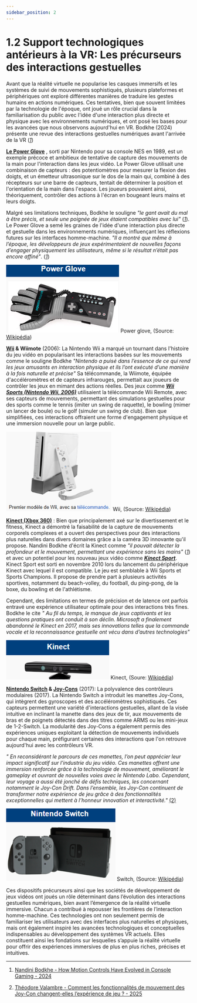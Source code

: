 ```yaml
---
sidebar_position: 2
---
```


# 1.2 Support technologiques antérieurs à la VR: Les précurseurs des interactions gestuelles

Avant que la réalité virtuelle ne popularise les casques immersifs et les systèmes de suivi de mouvements sophistiqués, plusieurs plateformes et périphériques ont exploré différentes manières de traduire les gestes humains en actions numériques. Ces tentatives, bien que souvent limitées par la technologie de l'époque, ont joué un rôle crucial dans la familiarisation du public avec l'idée d'une interaction plus directe et physique avec les environnements numériques, et ont posé les bases pour les avancées que nous observons aujourd'hui en VR. Bodkhe (2024) présente une revue des interactions gestuelles numériques avant l'arrivée de la VR (_[1](https://sdlccorp.com/post/how-motion-controls-have-evolved-in-console-gaming/)_)

**[Le Power Glove](https://electronics.howstuffworks.com/nintendo-power-glove.htm)** , sorti par Nintendo pour sa console NES en 1989, est un exemple précoce et ambitieux de tentative de capture des mouvements de la main pour l'interaction dans les jeux vidéo. Le Power Glove utilisait une combinaison de capteurs : des potentiomètres pour mesurer la flexion des doigts, et un émetteur ultrasonique sur le dos de la main qui, combiné à des récepteurs sur une barre de capteurs, tentait de déterminer la position et l'orientation de la main dans l'espace. Les joueurs pouvaient ainsi, théoriquement, contrôler des actions à l'écran en bougeant leurs mains et leurs doigts.

Malgré ses limitations techniques, Bodkhe le souligne _"le gant avait du mal à être précis, et seule une poignée de jeux étaient compatibles avec lui"_ (_[1](https://sdlccorp.com/post/how-motion-controls-have-evolved-in-console-gaming/)_). Le Power Glove a semé les graines de l'idée d'une interaction plus directe et gestuelle dans les environnements numériques, influençant les réflexions futures sur les interfaces homme-machine. _"Il a montré que même à l’époque, les développeurs de jeux expérimentaient de nouvelles façons d’engager physiquement les utilisateurs, même si le résultat n’était pas encore affiné"_. (_[1](https://sdlccorp.com/post/how-motion-controls-have-evolved-in-console-gaming/)_)

![Le Power Glove, 1989](./powerglove.png) Power glove, (Source: [Wikipédia](https://fr.wikipedia.org/wiki/Power_Glove))

**[Wii](https://www.nintendo.com/fr-fr/Wii/Wii-94559.html?srsltid=AfmBOoojl8VbI0NYJLr1CUQ9KnhxV2TxCLV9bAOezmeZwP2--uSeTKLo) & Wiimote** (2006): La Nintendo Wii a marqué un tournant dans l'histoire du jeu vidéo en popularisant les interactions basées sur les mouvements comme le souligne Bodkhe _"Nintendo a puisé dans l’essence de ce qui rend les jeux amusants en interaction physique et ils l’ont exécuté d’une manière à la fois naturelle et précise"_ Sa télécommande, la Wiimote, équipée d'accéléromètres et de capteurs infrarouges, permettait aux joueurs de contrôler les jeux en mimant des actions réelles. Des jeux comme _**[Wii Sports (Nintendo Wii, 2006)](https://fr.wikipedia.org/wiki/Wii_Sports)**_ utilisaient la télécommande Wii Remote, avec ses capteurs de mouvements, permettant des simulations gestuelles pour des sports comme le tennis (imiter un swing de raquette), le bowling (mimer un lancer de boule) ou le golf (simuler un swing de club). Bien que simplifiées, ces interactions offraient une forme d'engagement physique et une immersion nouvelle pour un large public.

![Wii 2006](./wii.png) Wii, (Source: [Wikipédia](https://fr.wikipedia.org/wiki/Wii))

**[Kinect (Xbox 360)](https://fr.wikipedia.org/wiki/Kinect)** : Bien que principalement axé sur le divertissement et le fitness, Kinect a démontré la faisabilité de la capture de mouvements corporels complexes et a ouvert des perspectives pour des interactions plus naturelles dans divers domaines grâce a la caméra 3D innovante qu'il propose. Nandini Bodkhe d'écrit la Kinect comme _"il pouvait détecter la profondeur et le mouvement, permettant une expérience sans les mains"_ (_[1](https://sdlccorp.com/post/how-motion-controls-have-evolved-in-console-gaming/)_) et avec un potentiel pour les nouveau jeux vidéo comme _**[Kinect Sport](https://fr.wikipedia.org/wiki/Kinect_Sports)**_. Kinect Sport est sorti en novembre 2010 lors du lancement du périphérique Kinect avec lequel il est compatible.
Le jeu est semblable à Wii Sports et Sports Champions. Il propose de prendre part à plusieurs activités sportives, notamment du beach-volley, du football, du ping-pong, de la boxe, du bowling et de l'athlétisme.

Cependant, des limitations en termes de précision et de latence ont parfois entravé une expérience utilisateur optimale pour des interactions très fines. Bodkhe le cite _"  Au fil du temps, le manque de jeux captivants et les questions pratiques ont conduit à son déclin. Microsoft a finalement abandonné le Kinect en 2017, mais ses innovations telles que la commande vocale et la reconnaissance gestuelle ont vécu dans d’autres technologies"_

![Kinect (Xbox 360)](./kinect.png) Kinect, (Soure: [Wikipédia](https://fr.wikipedia.org/wiki/Kinect))

**[Nintendo Switch](https://fr.wikipedia.org/wiki/Nintendo_Switch) & [Joy-Cons](https://fr.wikipedia.org/wiki/Joy-Con)** (2017): La polyvalence des contrôleurs modulaires (2017). La Nintendo Switch a introduit les manettes Joy-Cons, qui intègrent des gyroscopes et des accéléromètres sophistiqués. Ces capteurs permettent une variété d'interactions gestuelles, allant de la visée intuitive en inclinant la manette dans des jeux de tir, aux mouvements de bras et de poignets détectés dans des titres comme ARMS ou les mini-jeux de 1-2-Switch. La modularité des Joy-Cons a également permis des expériences uniques exploitant la détection de mouvements individuels pour chaque main, préfigurant certaines des interactions que l'on retrouve aujourd'hui avec les contrôleurs VR.

_" En reconsidérant le parcours de ces manettes, l’on peut apprécier leur impact significatif sur l’industrie du jeu vidéo. Ces manettes offrent une immersion renforcée grâce à la technologie de mouvement, améliorant le gameplay et ouvrant de nouvelles voies avec le Nintendo Labo. Cependant, leur voyage a aussi été jonché de défis techniques, les concernant notamment le Joy-Con Drift. Dans l’ensemble, les Joy-Con continuent de transformer notre expérience de jeu grâce à des fonctionnalités exceptionnelles qui mettent à l’honneur innovation et interactivité."_ [(2)](https://techgame-fr.com/gaming/comment-les-fonctionnalites-de-mouvement-des-joy-con-changent-elles-lexperience-de-jeu/)

![Nintendo Switch 2017](./switch.png) Switch, (Source: [Wikipédia](https://fr.wikipedia.org/wiki/Nintendo_Switch))

Ces dispositifs précurseurs ainsi que les sociétés de développement de jeux vidéos ont joués un rôle déterminant dans l’évolution des interactions gestuelles numériques, bien avant l’émergence de la réalité virtuelle immersive. Chacun a contribué à repousser les frontières de l’interaction homme-machine. Ces technologies ont non seulement permis de familiariser les utilisateurs avec des interfaces plus naturelles et physiques, mais ont également inspiré les avancées technologiques et conceptuelles indispensables au développement des systèmes VR actuels. Elles constituent ainsi les fondations sur lesquelles s’appuie la réalité virtuelle pour offrir des expériences immersives de plus en plus riches, précises et intuitives.

---

1. [Nandini Bodkhe - How Motion Controls Have Evolved in Console Gaming - 2024](https://sdlccorp.com/post/how-motion-controls-have-evolved-in-console-gaming/)

2. [Théodore Valambre - Comment les fonctionnalités de mouvement des Joy-Con changent-elles l’expérience de jeu ? - 2025](https://techgame-fr.com/gaming/comment-les-fonctionnalites-de-mouvement-des-joy-con-changent-elles-lexperience-de-jeu/)
